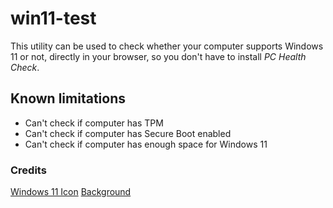 # win11-test
This utility can be used to check whether your computer supports Windows 11 or not, directly in your browser, so you don't have to install *PC Health Check*.

## Known limitations
- Can't check if computer has TPM
- Can't check if computer has Secure Boot enabled
- Can't check if computer has enough space for Windows 11

### Credits
[Windows 11 Icon](https://icons8.com)
[Background](https://unsplash.com/@alexshuperart)